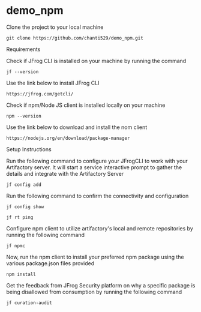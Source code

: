 # demo_npm
Clone the project to your local machine 
```
git clone https://github.com/chanti529/demo_npm.git
```


Requirements 

Check if JFrog CLI is installed on your machine by running the command 
```
jf --version
```

Use the link below to install JFrog CLI 
```
https://jfrog.com/getcli/
```

Check if npm/Node JS client is installed locally on your machine 
```
npm --version
```

Use the link below to download and install the nom client 
```
https://nodejs.org/en/download/package-manager
```

Setup Instructions

Run the following command to configure your JFrogCLI to work with your Artifactory server. It will start a service interactive prompt to gather the details and integrate with the Artifactory Server 
```
jf config add
```

Run the following command to confirm the connectivity and configuration 
```
jf config show
```
```
jf rt ping
```
Configure npm client to utilize artifactory's local and remote repositories by running the following command 

```
jf npmc
```

Now, run the npm client to install your preferred npm package using the various package.json files provided 

```
npm install 
```

Get the feedback from JFrog Security platform on why a specific package is being disallowed from consumption by running the following command 

```
jf curation-audit
```

